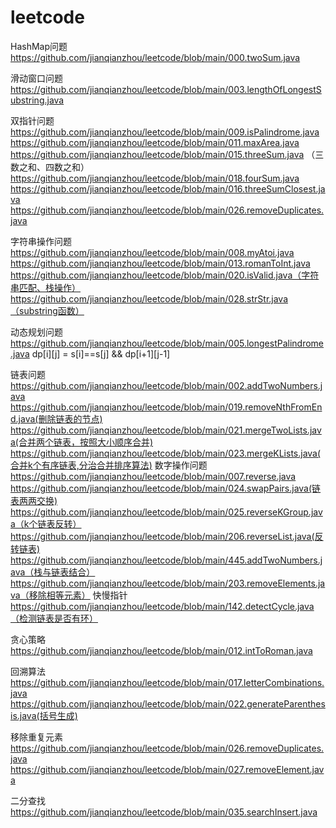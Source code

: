 # leetcode
HashMap问题
https://github.com/jianqianzhou/leetcode/blob/main/000.twoSum.java

滑动窗口问题 
https://github.com/jianqianzhou/leetcode/blob/main/003.lengthOfLongestSubstring.java

双指针问题
https://github.com/jianqianzhou/leetcode/blob/main/009.isPalindrome.java
https://github.com/jianqianzhou/leetcode/blob/main/011.maxArea.java
https://github.com/jianqianzhou/leetcode/blob/main/015.threeSum.java （三数之和、四数之和）
https://github.com/jianqianzhou/leetcode/blob/main/018.fourSum.java
https://github.com/jianqianzhou/leetcode/blob/main/016.threeSumClosest.java
https://github.com/jianqianzhou/leetcode/blob/main/026.removeDuplicates.java

字符串操作问题
https://github.com/jianqianzhou/leetcode/blob/main/008.myAtoi.java
https://github.com/jianqianzhou/leetcode/blob/main/013.romanToInt.java
https://github.com/jianqianzhou/leetcode/blob/main/020.isValid.java（字符串匹配、栈操作）
https://github.com/jianqianzhou/leetcode/blob/main/028.strStr.java（substring函数）

动态规划问题
https://github.com/jianqianzhou/leetcode/blob/main/005.longestPalindrome.java dp[i][j] = s[i]==s[j] && dp[i+1][j-1]

链表问题
https://github.com/jianqianzhou/leetcode/blob/main/002.addTwoNumbers.java
https://github.com/jianqianzhou/leetcode/blob/main/019.removeNthFromEnd.java(删除链表的节点)
https://github.com/jianqianzhou/leetcode/blob/main/021.mergeTwoLists.java(合并两个链表，按照大小顺序合并)
https://github.com/jianqianzhou/leetcode/blob/main/023.mergeKLists.java(合并k个有序链表,分治合并排序算法)
数字操作问题
https://github.com/jianqianzhou/leetcode/blob/main/007.reverse.java
https://github.com/jianqianzhou/leetcode/blob/main/024.swapPairs.java(链表两两交换)
https://github.com/jianqianzhou/leetcode/blob/main/025.reverseKGroup.java（k个链表反转）
https://github.com/jianqianzhou/leetcode/blob/main/206.reverseList.java(反转链表)
https://github.com/jianqianzhou/leetcode/blob/main/445.addTwoNumbers.java（栈与链表结合）
https://github.com/jianqianzhou/leetcode/blob/main/203.removeElements.java（移除相等元素）
快慢指针
https://github.com/jianqianzhou/leetcode/blob/main/142.detectCycle.java（检测链表是否有环）


贪心策略
https://github.com/jianqianzhou/leetcode/blob/main/012.intToRoman.java

回溯算法
https://github.com/jianqianzhou/leetcode/blob/main/017.letterCombinations.java
https://github.com/jianqianzhou/leetcode/blob/main/022.generateParenthesis.java(括号生成)

移除重复元素
https://github.com/jianqianzhou/leetcode/blob/main/026.removeDuplicates.java
https://github.com/jianqianzhou/leetcode/blob/main/027.removeElement.java

二分查找
https://github.com/jianqianzhou/leetcode/blob/main/035.searchInsert.java


